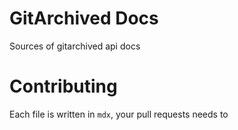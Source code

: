 # GitArchived Docs
Sources of gitarchived api docs

# Contributing
Each file is written in `mdx`, your pull requests needs to
